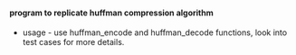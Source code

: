 #### program to replicate huffman compression algorithm
+ usage - use huffman_encode and huffman_decode functions, look into test cases for more details.